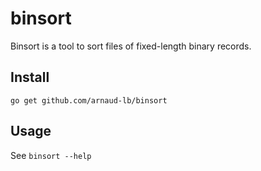 
# binsort

Binsort is a tool to sort files of fixed-length binary records.

## Install

    go get github.com/arnaud-lb/binsort

## Usage

See `binsort --help`


